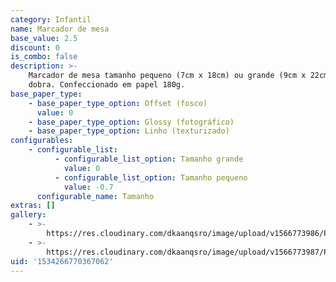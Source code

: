 ```yaml
---
category: Infantil
name: Marcador de mesa
base_value: 2.5
discount: 0
is_combo: false
description: >-
    Marcador de mesa tamanho pequeno (7cm x 18cm) ou grande (9cm x 22cm) com uma
    dobra. Confeccionado em papel 180g.
base_paper_type:
    - base_paper_type_option: Offset (fosco)
      value: 0
    - base_paper_type_option: Glossy (fotográfico)
    - base_paper_type_option: Linho (texturizado)
configurables:
    - configurable_list:
          - configurable_list_option: Tamanho grande
            value: 0
          - configurable_list_option: Tamanho pequeno
            value: -0.7
      configurable_name: Tamanho
extras: []
gallery:
    - >-
        https://res.cloudinary.com/dkaanqsro/image/upload/v1566773986/Papelaria%20infantil/Marcador_de_mesa_1_inf_m2a54j.jpg
    - >-
        https://res.cloudinary.com/dkaanqsro/image/upload/v1566773987/Papelaria%20infantil/Marcador_de_mesa_2_inf_s4myxy.jpg
uid: '1534266770367062'
---
```

